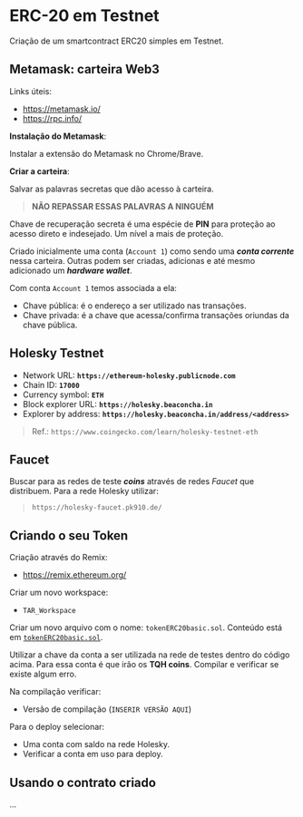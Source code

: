 # ERC-20 em Testnet

Criação de um smartcontract ERC20 simples em Testnet.

## Metamask: carteira Web3

Links úteis:

- https://metamask.io/​
- https://rpc.info/

**Instalação do Metamask**:

Instalar a extensão do Metamask no Chrome/Brave.

**Criar a carteira**:

Salvar as palavras secretas que dão acesso à carteira.

> **NÃO REPASSAR ESSAS PALAVRAS A NINGUÉM**

Chave de recuperação secreta é uma espécie de **PIN** para proteção ao acesso direto e indesejado. Um nível a mais de proteção.

Criado inicialmente uma conta (`Account 1`) como sendo uma ***conta corrente*** nessa carteira. Outras podem ser criadas, adicionas e até mesmo adicionado um ***hardware wallet***.

Com conta `Account 1` temos associada a ela:

- Chave pública: é o endereço a ser utilizado nas transações.
- Chave privada: é a chave que acessa/confirma transações oriundas da chave pública.

## Holesky Testnet

- Network URL: **`https://ethereum-holesky.publicnode.com`**
- Chain ID: **`17000`**
- Currency symbol: **`ETH`**
- Block explorer URL: **`https://holesky.beaconcha.in`**
- Explorer by address: **`https://holesky.beaconcha.in/address/<address>`**

> Ref.: `https://www.coingecko.com/learn/holesky-testnet-eth`

## Faucet

Buscar para as redes de teste ***coins*** através de redes *Faucet* que distribuem. Para a rede Holesky utilizar:

> `https://holesky-faucet.pk910.de/`

## Criando o seu Token

Criação através do Remix:

- https://remix.ethereum.org/

Criar um novo workspace:

- `TAR_Workspace`

Criar um novo arquivo com o nome: `tokenERC20basic.sol`. Conteúdo está em [`tokenERC20basic.sol`](./tokenERC20basic.sol).

Utilizar a chave da conta a ser utilizada na rede de testes dentro do código acima. Para essa conta é que irão os **TQH coins**. Compilar e verificar se existe algum erro.

Na compilação verificar:

- Versão de compilação (`INSERIR VERSÃO AQUI`)

Para o deploy selecionar:

- Uma conta com saldo na rede Holesky.
- Verificar a conta em uso para deploy.

## Usando o contrato criado

...

